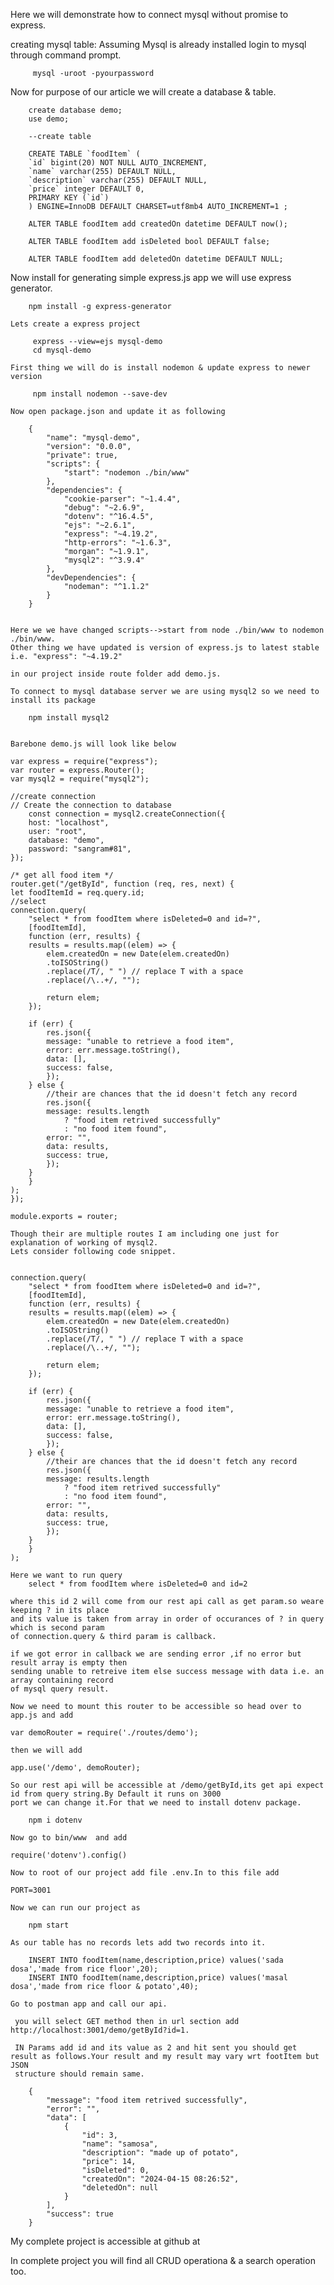 Here we will demonstrate how to connect mysql without promise to express.

creating mysql table:
   Assuming Mysql is already installed login to mysql through command prompt.

         mysql -uroot -pyourpassword
   
   Now for purpose of our article we will create a database & table.

        create database demo;
        use demo;

        --create table

        CREATE TABLE `foodItem` (
        `id` bigint(20) NOT NULL AUTO_INCREMENT,
        `name` varchar(255) DEFAULT NULL,
        `description` varchar(255) DEFAULT NULL,
        `price` integer DEFAULT 0,
        PRIMARY KEY (`id`)
        ) ENGINE=InnoDB DEFAULT CHARSET=utf8mb4 AUTO_INCREMENT=1 ;

        ALTER TABLE foodItem add createdOn datetime DEFAULT now();

        ALTER TABLE foodItem add isDeleted bool DEFAULT false;

        ALTER TABLE foodItem add deletedOn datetime DEFAULT NULL;


   Now install for generating simple express.js app we will use express generator.

        npm install -g express-generator

    Lets create a express project

         express --view=ejs mysql-demo
         cd mysql-demo

    First thing we will do is install nodemon & update express to newer version
      
         npm install nodemon --save-dev
        
    Now open package.json and update it as following

        {
            "name": "mysql-demo",
            "version": "0.0.0",
            "private": true,
            "scripts": {
                "start": "nodemon ./bin/www"
            },
            "dependencies": {
                "cookie-parser": "~1.4.4",
                "debug": "~2.6.9",
                "dotenv": "^16.4.5",
                "ejs": "~2.6.1",
                "express": "~4.19.2",
                "http-errors": "~1.6.3",
                "morgan": "~1.9.1",
                "mysql2": "^3.9.4"
            },
            "devDependencies": {
                "nodeman": "^1.1.2"
            }
        }
        

    Here we we have changed scripts-->start from node ./bin/www to nodemon ./bin/www.
    Other thing we have updated is version of express.js to latest stable i.e. "express": "~4.19.2"

    in our project inside route folder add demo.js.

    To connect to mysql database server we are using mysql2 so we need to install its package

        npm install mysql2

    
    Barebone demo.js will look like below

    var express = require("express");
    var router = express.Router();
    var mysql2 = require("mysql2");

    //create connection
    // Create the connection to database
        const connection = mysql2.createConnection({
        host: "localhost",
        user: "root",
        database: "demo",
        password: "sangram#81",
    });

    /* get all food item */
    router.get("/getById", function (req, res, next) {
    let foodItemId = req.query.id;
    //select
    connection.query(
        "select * from foodItem where isDeleted=0 and id=?",
        [foodItemId],
        function (err, results) {
        results = results.map((elem) => {
            elem.createdOn = new Date(elem.createdOn)
            .toISOString()
            .replace(/T/, " ") // replace T with a space
            .replace(/\..+/, "");

            return elem;
        });

        if (err) {
            res.json({
            message: "unable to retrieve a food item",
            error: err.message.toString(),
            data: [],
            success: false,
            });
        } else {
            //their are chances that the id doesn't fetch any record
            res.json({
            message: results.length
                ? "food item retrived successfully"
                : "no food item found",
            error: "",
            data: results,
            success: true,
            });
        }
        }
    );
    });

    module.exports = router;

    Though their are multiple routes I am including one just for explanation of working of mysql2.
    Lets consider following code snippet.


    connection.query(
        "select * from foodItem where isDeleted=0 and id=?",
        [foodItemId],
        function (err, results) {
        results = results.map((elem) => {
            elem.createdOn = new Date(elem.createdOn)
            .toISOString()
            .replace(/T/, " ") // replace T with a space
            .replace(/\..+/, "");

            return elem;
        });

        if (err) {
            res.json({
            message: "unable to retrieve a food item",
            error: err.message.toString(),
            data: [],
            success: false,
            });
        } else {
            //their are chances that the id doesn't fetch any record
            res.json({
            message: results.length
                ? "food item retrived successfully"
                : "no food item found",
            error: "",
            data: results,
            success: true,
            });
        }
        }
    );

    Here we want to run query 
        select * from foodItem where isDeleted=0 and id=2

    where this id 2 will come from our rest api call as get param.so weare keeping ? in its place 
    and its value is taken from array in order of occurances of ? in query which is second param 
    of connection.query & third param is callback.

    if we got error in callback we are sending error ,if no error but result array is empty then 
    sending unable to retreive item else success message with data i.e. an array containing record
    of mysql query result.

    Now we need to mount this router to be accessible so head over to app.js and add

    var demoRouter = require('./routes/demo');

    then we will add

    app.use('/demo', demoRouter);

    So our rest api will be accessible at /demo/getById,its get api expect id from query string.By Default it runs on 3000
    port we can change it.For that we need to install dotenv package.

        npm i dotenv

    Now go to bin/www  and add

    require('dotenv').config()

    Now to root of our project add file .env.In to this file add

    PORT=3001

    Now we can run our project as

        npm start

    As our table has no records lets add two records into it.

        INSERT INTO foodItem(name,description,price) values('sada dosa','made from rice floor',20);
        INSERT INTO foodItem(name,description,price) values('masal dosa','made from rice floor & potato',40);

    Go to postman app and call our api.

     you will select GET method then in url section add http://localhost:3001/demo/getById?id=1.

     IN Params add id and its value as 2 and hit sent you should get result as follows.Your result and my result may vary wrt footItem but JSON
     structure should remain same.

        {
            "message": "food item retrived successfully",
            "error": "",
            "data": [
                {
                    "id": 3,
                    "name": "samosa",
                    "description": "made up of potato",
                    "price": 14,
                    "isDeleted": 0,
                    "createdOn": "2024-04-15 08:26:52",
                    "deletedOn": null
                }
            ],
            "success": true
        } 

  My complete project is accessible at github at

  In complete project you will find all CRUD operationa & a search operation too.